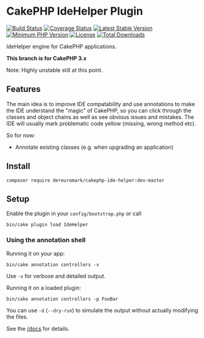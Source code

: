 #  CakePHP IdeHelper Plugin

[![Build Status](https://api.travis-ci.org/dereuromark/cakephp-ide-helper.png?branch=master)](https://travis-ci.org/dereuromark/cakephp-ide-helper)
[![Coverage Status](https://img.shields.io/codecov/c/github/dereuromark/cakephp-ide-helper/master.svg)](https://codecov.io/github/dereuromark/cakephp-ide-helper?branch=master)
[![Latest Stable Version](https://poser.pugx.org/dereuromark/cakephp-ide-helper/v/stable.svg)](https://packagist.org/packages/dereuromark/cakephp-ide-helper)
[![Minimum PHP Version](http://img.shields.io/badge/php-%3E%3D%205.5-8892BF.svg)](https://php.net/)
[![License](https://poser.pugx.org/dereuromark/cakephp-ide-helper/license.png)](https://packagist.org/packages/dereuromark/cakephp-ide-helper)
[![Total Downloads](https://poser.pugx.org/dereuromark/cakephp-ide-helper/d/total.png)](https://packagist.org/packages/dereuromark/cakephp-ide-helper)

IdeHelper engine for CakePHP applications.

**This branch is for CakePHP 3.x**

Note: Highly unstable still at this point.

## Features

The main idea is to improve IDE compatability and use annotations to make the IDE understand the
"magic" of CakePHP, so you can click through the classes and object chains as well as see obvious issues and mistakes.
The IDE will usually mark problematic code yellow (missing, wrong method etc).

So for now:
- Annotate existing classes (e.g. when upgrading an application)

## Install
```
composer require dereuromark/cakephp-ide-helper:dev-master
```

## Setup
Enable the plugin in your `config/bootstrap.php` or call
```
bin/cake plugin load IdeHelper
```

### Using the annotation shell
Running it on your app:
```
bin/cake annotation controllers -v
```
Use `-v` for verbose and detailed output.

Running it on a loaded plugin:
```
bin/cake annotation controllers -p FooBar
```

You can use `-d` (`--dry-run`) to simulate the output without actually modifying the files.

See the [/docs](Docs) for details.
